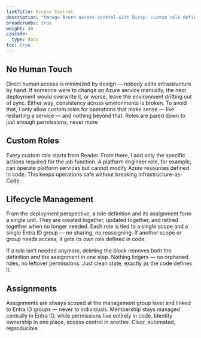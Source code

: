 ```yaml
---
linkTitle: Access Control
description: "Manage Azure access control with Bicep: custom role definitions and assignments tied to Entra ID groups, lifecycle-managed in code for clean, automated RBAC"
breadcrumbs: true
weight: 30
cascade:
  type: docs
toc: true
---
```


## No Human Touch

Direct human access is minimized by design — nobody edits infrastructure by hand. If someone were to change an Azure service manually, the next deployment would overwrite it, or worse, leave the environment drifting out of sync. Either way, consistency across environments is broken. To avoid that, I only allow custom roles for operations that make sense — like restarting a service — and nothing beyond that. Roles are pared down to just enough permissions, never more

## Custom Roles

Every custom role starts from Reader. From there, I add only the specific actions required for the job function. A platform engineer role, for example, can operate platform services but cannot modify Azure resources defined in code. This keeps operations safe without breaking Infrastructure-as-Code.

## Lifecycle Management

From the deployment perspective, a role definition and its assignment form a single unit. They are created together, updated together, and retired together when no longer needed. Each role is tied to a single scope and a single Entra ID group — no sharing, no reassigning. If another scope or group needs access, it gets its own role defined in code.

If a role isn’t needed anymore, deleting the block removes both the definition and the assignment in one step. Nothing lingers — no orphaned roles, no leftover permissions. Just clean state, exactly as the code defines it.

## Assignments

Assignments are always scoped at the management group level and linked to Entra ID groups — never to individuals. Membership stays managed centrally in Entra ID, while permissions live entirely in code. Identity ownership in one place, access control in another. Clear, automated, reproducible.